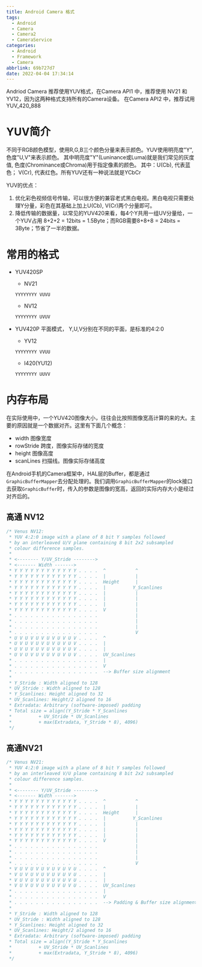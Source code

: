 ```yaml
---
title: Android Camera 格式
tags:
  - Android
  - Camera
  - Camera2
  - CameraService
categories:
  - Android
  - Framework
  - Camera
abbrlink: 69b727d7
date: 2022-04-04 17:34:14
---
```



Andriod Camera 推荐使用YUV格式，在Camera API1 中，推荐使用 NV21 和 YV12，因为这两种格式支持所有的Camera设备。
在Camera API2 中，推荐试用 YUV_420_888

# YUV简介
不同于RGB颜色模型，使用R,G,B三个颜色分量来表示颜色。YUV使用明亮度"Y", 色度"U,V"来表示颜色。
其中明亮度"Y"(Luninance或Luma)就是我们常见的灰度值, 色度(Chrominance或Chroma)用于指定像素的颜色。
其中：U(Cb), 代表蓝色； V(Cr), 代表红色。所有YUV还有一种说法就是YCbCr

YUV的优点：
1. 优化彩色视频信号传输，可以很方便的兼容老式黑白电视。黑白电视只需要处理Y分量，彩色在其基础上加上U(Cb), V(Cr)两个分量即可。
2. 降低传输的数据量，以常见的YUV420来看，每4个Y共用一组UV分量给，一个YUV占用 8+2+2 = 12bits = 1.5Byte；而RGB需要8+8+8 = 24bits = 3Byte；节省了一半的数据。


# 常用的格式
* YUV420SP
    * NV21
    ```
    YYYYYYYY VUVU
    ```

    * NV12
    ```
    YYYYYYYY UVUV
    ```


* YUV420P 平面模式， Y,U,V分别在不同的平面，是标准的4:2:0
    * YV12
    ```
    YYYYYYYY VVUU
    ```

    * I420(YU12)
    ```
    YYYYYYYY UUVV
    ```


# 内存布局
在实际使用中，一个YUV420图像大小，往往会比按照图像宽高计算的来的大。主要的原因就是一个数据对齐。这里有下面几个概念：
* width 图像宽度
* rowStride 跨度，图像实际存储的宽度 
* height 图像高度
* scanLines 扫描线。图像实际存储高度

在Android手机的Camera框架中，HAL层的Buffer，都是通过`GraphicBufferMapper`去分配处理的。我们调用`GraphicBufferMapper`的lock接口去获取`GraphicBuffer`时，传入的参数是图像的宽高，返回的实际内存大小是经过对齐后的。

## 高通 NV12
```c
/* Venus NV12:
 * YUV 4:2:0 image with a plane of 8 bit Y samples followed
 * by an interleaved U/V plane containing 8 bit 2x2 subsampled
 * colour difference samples.
 *
 * <-------- Y/UV_Stride -------->
 * <------- Width ------->
 * Y Y Y Y Y Y Y Y Y Y Y Y . . . .  ^           ^
 * Y Y Y Y Y Y Y Y Y Y Y Y . . . .  |           |
 * Y Y Y Y Y Y Y Y Y Y Y Y . . . .  Height      |
 * Y Y Y Y Y Y Y Y Y Y Y Y . . . .  |          Y_Scanlines
 * Y Y Y Y Y Y Y Y Y Y Y Y . . . .  |           |
 * Y Y Y Y Y Y Y Y Y Y Y Y . . . .  |           |
 * Y Y Y Y Y Y Y Y Y Y Y Y . . . .  |           |
 * Y Y Y Y Y Y Y Y Y Y Y Y . . . .  V           |
 * . . . . . . . . . . . . . . . .              |
 * . . . . . . . . . . . . . . . .              |
 * . . . . . . . . . . . . . . . .              |
 * . . . . . . . . . . . . . . . .              V
 * U V U V U V U V U V U V . . . .  ^
 * U V U V U V U V U V U V . . . .  |
 * U V U V U V U V U V U V . . . .  |
 * U V U V U V U V U V U V . . . .  UV_Scanlines
 * . . . . . . . . . . . . . . . .  |
 * . . . . . . . . . . . . . . . .  V
 * . . . . . . . . . . . . . . . .  --> Buffer size alignment
 *
 * Y_Stride : Width aligned to 128
 * UV_Stride : Width aligned to 128
 * Y_Scanlines: Height aligned to 32
 * UV_Scanlines: Height/2 aligned to 16
 * Extradata: Arbitrary (software-imposed) padding
 * Total size = align((Y_Stride * Y_Scanlines
 *          + UV_Stride * UV_Scanlines
 *          + max(Extradata, Y_Stride * 8), 4096)
 */

```
## 高通NV21
```c
/* Venus NV21:
 * YUV 4:2:0 image with a plane of 8 bit Y samples followed
 * by an interleaved V/U plane containing 8 bit 2x2 subsampled
 * colour difference samples.
 *
 * <-------- Y/UV_Stride -------->
 * <------- Width ------->
 * Y Y Y Y Y Y Y Y Y Y Y Y . . . .  ^           ^
 * Y Y Y Y Y Y Y Y Y Y Y Y . . . .  |           |
 * Y Y Y Y Y Y Y Y Y Y Y Y . . . .  Height      |
 * Y Y Y Y Y Y Y Y Y Y Y Y . . . .  |          Y_Scanlines
 * Y Y Y Y Y Y Y Y Y Y Y Y . . . .  |           |
 * Y Y Y Y Y Y Y Y Y Y Y Y . . . .  |           |
 * Y Y Y Y Y Y Y Y Y Y Y Y . . . .  |           |
 * Y Y Y Y Y Y Y Y Y Y Y Y . . . .  V           |
 * . . . . . . . . . . . . . . . .              |
 * . . . . . . . . . . . . . . . .              |
 * . . . . . . . . . . . . . . . .              |
 * . . . . . . . . . . . . . . . .              V
 * V U V U V U V U V U V U . . . .  ^
 * V U V U V U V U V U V U . . . .  |
 * V U V U V U V U V U V U . . . .  |
 * V U V U V U V U V U V U . . . .  UV_Scanlines
 * . . . . . . . . . . . . . . . .  |
 * . . . . . . . . . . . . . . . .  V
 * . . . . . . . . . . . . . . . .  --> Padding & Buffer size alignment
 *
 * Y_Stride : Width aligned to 128
 * UV_Stride : Width aligned to 128
 * Y_Scanlines: Height aligned to 32
 * UV_Scanlines: Height/2 aligned to 16
 * Extradata: Arbitrary (software-imposed) padding
 * Total size = align((Y_Stride * Y_Scanlines
 *          + UV_Stride * UV_Scanlines
 *          + max(Extradata, Y_Stride * 8), 4096)
 */
```
